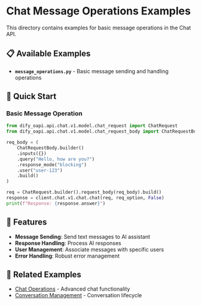 # Chat Message Operations Examples

This directory contains examples for basic message operations in the Chat API.

## 📋 Available Examples

- **`message_operations.py`** - Basic message sending and handling operations

## 🚀 Quick Start

### Basic Message Operation

```python
from dify_oapi.api.chat.v1.model.chat_request import ChatRequest
from dify_oapi.api.chat.v1.model.chat_request_body import ChatRequestBody

req_body = (
    ChatRequestBody.builder()
    .inputs({})
    .query("Hello, how are you?")
    .response_mode("blocking")
    .user("user-123")
    .build()
)

req = ChatRequest.builder().request_body(req_body).build()
response = client.chat.v1.chat.chat(req, req_option, False)
print(f"Response: {response.answer}")
```

## 🔧 Features

- **Message Sending**: Send text messages to AI assistant
- **Response Handling**: Process AI responses
- **User Management**: Associate messages with specific users
- **Error Handling**: Robust error management

## 🔗 Related Examples

- [Chat Operations](../chat/) - Advanced chat functionality
- [Conversation Management](../conversation/) - Conversation lifecycle